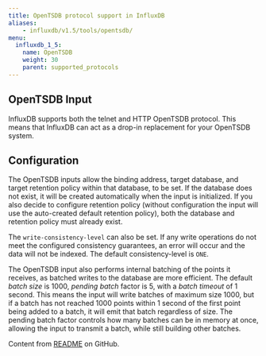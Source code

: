```yaml
---
title: OpenTSDB protocol support in InfluxDB
aliases:
    - influxdb/v1.5/tools/opentsdb/
menu:
  influxdb_1_5:
    name: OpenTSDB
    weight: 30
    parent: supported_protocols
---
```


## OpenTSDB Input

InfluxDB supports both the telnet and HTTP OpenTSDB protocol. This means that InfluxDB can act as a drop-in replacement for your OpenTSDB system.

## Configuration

The OpenTSDB inputs allow the binding address, target database, and target retention policy within that database, to be set. If the database does not exist, it will be created automatically when the input is initialized. If you also decide to configure retention policy (without configuration the input will use the auto-created default retention policy), both the database and retention policy must already exist.

The `write-consistency-level` can also be set. If any write operations do not meet the configured consistency guarantees, an error will occur and the data will not be indexed. The default consistency-level is `ONE`.

The OpenTSDB input also performs internal batching of the points it receives, as batched writes to the database are more efficient. The default _batch size_ is 1000, _pending batch_ factor is 5, with a _batch timeout_ of 1 second. This means the input will write batches of maximum size 1000, but if a batch has not reached 1000 points within 1 second of the first point being added to a batch, it will emit that batch regardless of size. The pending batch factor controls how many batches can be in memory at once, allowing the input to transmit a batch, while still building other batches.


Content from [README](https://github.com/influxdata/influxdb/blob/master/services/opentsdb/README.md) on GitHub.
